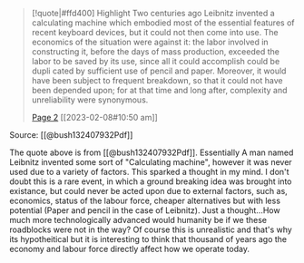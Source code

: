 > [!quote|#ffd400] Highlight
> Two centuries ago Leibnitz invented a calculating machine which embodied most of the essential features of recent keyboard devices, but it could not then come into use. The economics of the situation were against it: the labor involved in constructing it, before the days of mass production, exceeded the labor to be saved by its use, since all it could accomplish could be dupli­ cated by sufficient use of pencil and paper. Moreover, it would have been subject to frequent breakdown, so that it could not have been depended upon; for at that time and long after, complexity and unreliability were synonymous.
>
> [Page 2](zotero://open-pdf/library/items/P7RR9JM3?page=2) [[2023-02-08#10:50 am]]

Source: [[@bush132407932Pdf]]

The quote above is from [[@bush132407932Pdf]]. Essentially A man named Leibnitz invented some sort of "Calculating machine", however it was never used due to a variety of factors. This sparked a thought in my mind. I don't doubt this is a rare event, in which a ground breaking idea was brought into existance, but could never be acted upon due to external factors, such as, economics, status of the labour force, cheaper alternatives but with less potential (Paper and pencil in the case of Leibnitz). Just a thought...How much more technologically advanced would humanity be if we these roadblocks were not in the way? Of course this is unrealistic and that's why its hypotheitical but it is interesting to think that thousand of years ago the economy and labour force directly affect how we operate today.

